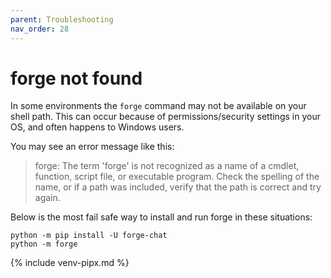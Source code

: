 ```yaml
---
parent: Troubleshooting
nav_order: 28
---
```


# forge not found

In some environments the `forge` command may not be available
on your shell path.
This can occur because of permissions/security settings in your OS,
and often happens to Windows users.

You may see an error message like this:

> forge: The term 'forge' is not recognized as a name of a cmdlet, function, script file, or executable program. Check the spelling of the name, or if a path was included, verify that the path is correct and try again.

Below is the most fail safe way to install and run forge in these situations:

```
python -m pip install -U forge-chat
python -m forge
```


{% include venv-pipx.md %}
